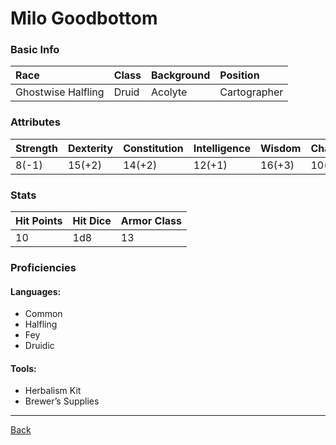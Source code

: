 # Milo Goodbottom

### Basic Info

| Race | Class | Background | Position |
|:--|:--|:--|:--|
| Ghostwise Halfling | Druid | Acolyte | Cartographer |

### Attributes

| Strength | Dexterity | Constitution | Intelligence | Wisdom | Charisma |
|:--|:--|:--|:--|:--|:--|
| 8(-1) | 15(+2) | 14(+2) | 12(+1) | 16(+3) | 10(0) |

### Stats

| Hit Points | Hit Dice | Armor Class |
|:--|:--|:--|
| 10 | 1d8 | 13 |

### Proficiencies
#### Languages:
- Common
- Halfling
- Fey
- Druidic

#### Tools:
- Herbalism Kit
- Brewer’s Supplies

---
[Back](./)